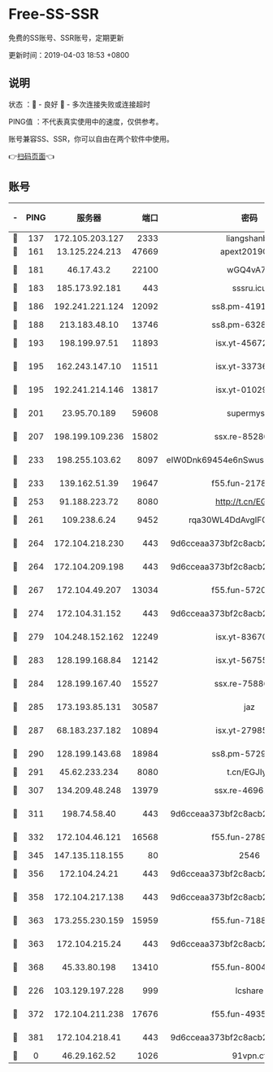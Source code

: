 # Free-SS-SSR

免费的SS账号、SSR账号，定期更新

更新时间：2019-04-03 18:53 +0800

## 说明

状态     ：🙂 - 良好 🙁 - 多次连接失败或连接超时

PING值   ：不代表真实使用中的速度，仅供参考。

账号兼容SS、SSR，你可以自由在两个软件中使用。

👉[扫码页面](https://liesauer.github.io/Free-SS-SSR/)👈

## 账号

|-|PING|服务器|端口|密码|加密方式|区域|
|:----:|:----:|:-----:|-----:|:----:|:----:|:----:|
|🙂|137|172.105.203.127|2333|liangshanbo|chacha20|JP|
|🙂|161|13.125.224.213|47669|apext2019001|chacha20|KR|
|🙂|181|46.17.43.2|22100|wGQ4vA7D|aes-256-gcm|RU|
|🙂|183|185.173.92.181|443|sssru.icu|rc4-md5|RU|
|🙂|186|192.241.221.124|12092|ss8.pm-41911201|aes-256-cfb|US|
|🙂|188|213.183.48.10|13746|ss8.pm-63283999|rc4-md5|RU|
|🙂|193|198.199.97.51|11893|isx.yt-45672617|aes-256-cfb|US|
|🙂|195|162.243.147.10|11511|isx.yt-33736673|aes-256-cfb|US|
|🙂|195|192.241.214.146|13817|isx.yt-01029416|aes-256-cfb|US|
|🙂|201|23.95.70.189|59608|supermyssr|chacha20-ietf|US|
|🙂|207|198.199.109.236|15802|ssx.re-85280053|aes-256-cfb|US|
|🙂|233|198.255.103.62|8097|eIW0Dnk69454e6nSwuspv9DmS201tQ0D|aes-256-cfb|US|
|🙂|233|139.162.51.39|19647|f55.fun-21784781|aes-256-cfb|SG|
|🙂|253|91.188.223.72|8080|http://t.cn/EGJIyrl|rc4-md5|RU|
|🙂|261|109.238.6.24|9452|rqa30WL4DdAvgIFG6Fs3znzTa|aes-256-cfb|FR|
|🙂|264|172.104.218.230|443|9d6cceaa373bf2c8acb22e60b6a58be6|aes-256-cfb|US|
|🙂|264|172.104.209.198|443|9d6cceaa373bf2c8acb22e60b6a58be6|aes-256-cfb|US|
|🙂|267|172.104.49.207|13034|f55.fun-57205001|aes-256-cfb|SG|
|🙂|274|172.104.31.152|443|9d6cceaa373bf2c8acb22e60b6a58be6|aes-256-cfb|US|
|🙂|279|104.248.152.162|12249|isx.yt-83670895|aes-256-cfb|SG|
|🙂|283|128.199.168.84|12142|isx.yt-56755881|aes-256-cfb|SG|
|🙂|284|128.199.167.40|15527|ssx.re-75886099|aes-256-cfb|SG|
|🙂|285|173.193.85.131|30587|jaz|aes-256-cfb|US|
|🙂|287|68.183.237.182|10894|isx.yt-27985079|aes-256-cfb|SG|
|🙂|290|128.199.143.68|18984|ss8.pm-57296446|aes-256-cfb|SG|
|🙂|291|45.62.233.234|8080|t.cn/EGJIyrl|rc4-md5|CA|
|🙂|307|134.209.48.248|13979|ssx.re-46961162|aes-256-cfb|US|
|🙂|311|198.74.58.40|443|9d6cceaa373bf2c8acb22e60b6a58be6|aes-256-cfb|US|
|🙂|332|172.104.46.121|16568|f55.fun-27893685|aes-256-cfb|SG|
|🙂|345|147.135.118.155|80|2546|chacha20|US|
|🙂|356|172.104.24.21|443|9d6cceaa373bf2c8acb22e60b6a58be6|aes-256-cfb|US|
|🙂|358|172.104.217.138|443|9d6cceaa373bf2c8acb22e60b6a58be6|aes-256-cfb|US|
|🙂|363|173.255.230.159|15959|f55.fun-71881782|aes-256-cfb|US|
|🙂|363|172.104.215.24|443|9d6cceaa373bf2c8acb22e60b6a58be6|aes-256-cfb|US|
|🙂|368|45.33.80.198|13410|f55.fun-80042240|aes-256-cfb|US|
|🙂|226|103.129.197.228|999|lcshare|aes-256-cfb|US|
|🙂|372|172.104.211.238|17676|f55.fun-49358737|aes-256-cfb|US|
|🙂|381|172.104.218.41|443|9d6cceaa373bf2c8acb22e60b6a58be6|aes-256-cfb|US|
|🙁|0|46.29.162.52|1026|91vpn.cf|rc4-md5|RU|
